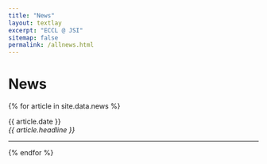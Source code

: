 ```yaml
---
title: "News"
layout: textlay
excerpt: "ECCL @ JSI"
sitemap: false
permalink: /allnews.html
---
```


# News

{% for article in site.data.news %}
<p>{{ article.date }} <br>
<em>{{ article.headline }}</em></p>
<hr>
{% endfor %}
